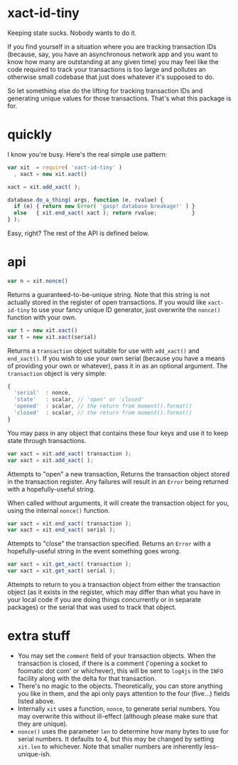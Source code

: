 xact-id-tiny
====

Keeping state sucks. Nobody wants to do it.

If you find yourself in a situation where you are tracking transaction IDs
(because, say, you have an asynchronous network app and you want to know how
many are outstanding at any given time) you may feel like the code required to
track your transactions is too large and pollutes an otherwise small codebase
that just does whatever it's supposed to do.

So let something else do the lifting for tracking transaction IDs and
generating unique values for those transactions. That's what this package is
for.

quickly
===

I know you're busy. Here's the real simple use pattern:

```javascript
var xit  = require( 'xact-id-tiny' )
  , xact = new xit.xact()

xact = xit.add_xact( );

database.do_a_thing( args, function (e, rvalue) {
  if (e) { return new Error( 'gasp! database breakage!' ) }
  else   { xit.end_xact( xact ); return rvalue;           }
} );
```

Easy, right? The rest of the API is defined below.

api
===

```javascript
var n = xit.nonce()
```

Returns a guaranteed-to-be-unique string. Note that this string is not
actually stored in the register of open transactions. If you would like
`xact-id-tiny` to use your fancy unique ID generator, just overwrite the
`nonce()` function with your own.

```javascript
var t = new xit.xact()
var t = new xit.xact(serial)
```

Returns a `transaction` object suitable for use with `add_xact()` and
`end_xact()`. If you wish to use your own serial (because you have a means of
providing your own or whatever), pass it in as an optional argument. The
`transaction` object is very simple:

```javascript
{
  'serial'  : nonce,
  'state'   : scalar, // 'open' or 'closed'
  'opened'  : scalar, // the return from moment().format()
  'closed'  : scalar, // the return from moment().format()
}
```

You may pass in any object that contains these four keys and use it to keep
state through transactions.

```javascript
var xact = xit.add_xact( transaction );
var xact = xit.add_xact( );
```

Attempts to "open" a new transaction, Returns the transaction object stored in the
transaction register. Any failures will result in an `Error` being returned with
a hopefully-useful string.

When called without arguments, it will create the transaction object for you,
using the internal `nonce()` function.

```javascript
var xact = xit.end_xact( transaction );
var xact = xit.end_xact( serial );
```

Attempts to "close" the transaction specified. Returns an `Error` with a
hopefully-useful string in the event something goes wrong.

```javascript
var xact = xit.get_xact( transaction );
var xact = xit.get_xact( serial );
```

Attempts to return to you a transaction object from either the transaction
object (as it exists in the register, which may differ than what you have
in your local code if you are doing things concurrently or in separate
packages) or the serial that was used to track that object.

extra stuff
===

* You may set the `comment` field of your transaction objects. When the
  transaction is closed, if there is a comment ('opening a socket to foomatic
  dot com' or whichever), this will be sent to `log4js` in the `INFO` facility
  along with the delta for that transaction.
* There's no magic to the objects. Theoretically, you can store anything you
  like in them, and the api only pays attention to the four (five&hellip;) 
  fields listed above.
* Internally `xit` uses a function, `nonce`, to generate serial numbers. You
  may overwrite this without ill-effect (although please make sure that they
  are unique).
* `nonce()` uses the parameter `len` to determine how many bytes to use for
  serial numbers. It defaults to 4, but this may be changed by setting
  `xit.len` to whichever. Note that smaller numbers are inherently
  less-unique-ish.
